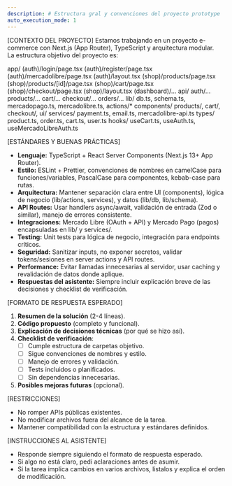 ```yaml
---
description: # Estructura gral y convenciones del proyecto prototype
auto_execution_mode: 1
---
```


[CONTEXTO DEL PROYECTO]
Estamos trabajando en un proyecto e-commerce con Next.js (App Router), TypeScript y arquitectura modular.  
La estructura objetivo del proyecto es:

app/
(auth)/login/page.tsx
(auth)/register/page.tsx
(auth)/mercadolibre/page.tsx
(auth)/layout.tsx
(shop)/products/page.tsx
(shop)/products/[id]/page.tsx
(shop)/cart/page.tsx
(shop)/checkout/page.tsx
(shop)/layout.tsx
(dashboard)/...
api/
auth/...
products/...
cart/...
checkout/...
orders/...
lib/
db.ts, schema.ts, mercadopago.ts, mercadolibre.ts, actions/\*
components/
products/, cart/, checkout/, ui/
services/
payment.ts, email.ts, mercadolibre-api.ts
types/
product.ts, order.ts, cart.ts, user.ts
hooks/
useCart.ts, useAuth.ts, useMercadoLibreAuth.ts

[ESTÁNDARES Y BUENAS PRÁCTICAS]

- **Lenguaje:** TypeScript + React Server Components (Next.js 13+ App Router).
- **Estilo:** ESLint + Prettier, convenciones de nombres en camelCase para funciones/variables, PascalCase para componentes, kebab-case para rutas.
- **Arquitectura:** Mantener separación clara entre UI (components), lógica de negocio (lib/actions, services), y datos (lib/db, lib/schema).
- **API Routes:** Usar handlers async/await, validación de entrada (Zod o similar), manejo de errores consistente.
- **Integraciones:** Mercado Libre (OAuth + API) y Mercado Pago (pagos) encapsuladas en lib/ y services/.
- **Testing:** Unit tests para lógica de negocio, integración para endpoints críticos.
- **Seguridad:** Sanitizar inputs, no exponer secretos, validar tokens/sesiones en server actions y API routes.
- **Performance:** Evitar llamadas innecesarias al servidor, usar caching y revalidación de datos donde aplique.
- **Respuestas del asistente:** Siempre incluir explicación breve de las decisiones y checklist de verificación.

[FORMATO DE RESPUESTA ESPERADO]

1. **Resumen de la solución** (2-4 líneas).
2. **Código propuesto** (completo y funcional).
3. **Explicación de decisiones técnicas** (por qué se hizo así).
4. **Checklist de verificación**:
   - [ ] Cumple estructura de carpetas objetivo.
   - [ ] Sigue convenciones de nombres y estilo.
   - [ ] Manejo de errores y validación.
   - [ ] Tests incluidos o planificados.
   - [ ] Sin dependencias innecesarias.
5. **Posibles mejoras futuras** (opcional).

[RESTRICCIONES]

- No romper APIs públicas existentes.
- No modificar archivos fuera del alcance de la tarea.
- Mantener compatibilidad con la estructura y estándares definidos.

[INSTRUCCIONES AL ASISTENTE]

- Responde siempre siguiendo el formato de respuesta esperado.
- Si algo no está claro, pedí aclaraciones antes de asumir.
- Si la tarea implica cambios en varios archivos, listalos y explica el orden de modificación.

